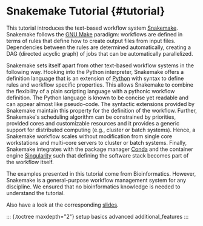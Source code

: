 # Snakemake Tutorial {#tutorial}

This tutorial introduces the text-based workflow system
[Snakemake](https://snakemake.readthedocs.io). Snakemake follows the
[GNU Make](https://www.gnu.org/software/make) paradigm: workflows are
defined in terms of rules that define how to create output files from
input files. Dependencies between the rules are determined
automatically, creating a DAG (directed acyclic graph) of jobs that can
be automatically parallelized.

Snakemake sets itself apart from other text-based workflow systems in
the following way. Hooking into the Python interpreter, Snakemake offers
a definition language that is an extension of
[Python](https://www.python.org) with syntax to define rules and
workflow specific properties. This allows Snakemake to combine the
flexibility of a plain scripting language with a pythonic workflow
definition. The Python language is known to be concise yet readable and
can appear almost like pseudo-code. The syntactic extensions provided by
Snakemake maintain this property for the definition of the workflow.
Further, Snakemake\'s scheduling algorithm can be constrained by
priorities, provided cores and customizable resources and it provides a
generic support for distributed computing (e.g., cluster or batch
systems). Hence, a Snakemake workflow scales without modification from
single core workstations and multi-core servers to cluster or batch
systems. Finally, Snakemake integrates with the package manager
[Conda](https://conda.io) and the container engine
[Singularity](https://www.sylabs.io) such that defining the software
stack becomes part of the workflow itself.

The examples presented in this tutorial come from Bioinformatics.
However, Snakemake is a general-purpose workflow management system for
any discipline. We ensured that no bioinformatics knowledge is needed to
understand the tutorial.

Also have a look at the corresponding
[slides](https://slides.com/johanneskoester/snakemake-tutorial).

::: {.toctree maxdepth="2"}
setup basics advanced additional_features
:::
